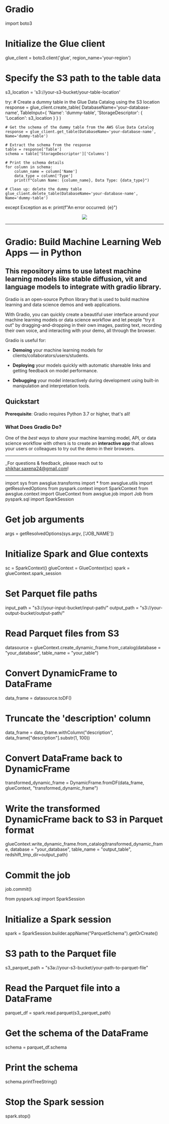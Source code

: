 # Gradio
import boto3

# Initialize the Glue client
glue_client = boto3.client('glue', region_name='your-region')

# Specify the S3 path to the table data
s3_location = 's3://your-s3-bucket/your-table-location'

try:
    # Create a dummy table in the Glue Data Catalog using the S3 location
    response = glue_client.create_table(
        DatabaseName='your-database-name',
        TableInput={
            'Name': 'dummy-table',
            'StorageDescriptor': {
                'Location': s3_location
            }
        }
    )

    # Get the schema of the dummy table from the AWS Glue Data Catalog
    response = glue_client.get_table(DatabaseName='your-database-name', Name='dummy-table')
    
    # Extract the schema from the response
    table = response['Table']
    schema = table['StorageDescriptor']['Columns']
    
    # Print the schema details
    for column in schema:
        column_name = column['Name']
        data_type = column['Type']
        print(f"Column Name: {column_name}, Data Type: {data_type}")

    # Clean up: delete the dummy table
    glue_client.delete_table(DatabaseName='your-database-name', Name='dummy-table')

except Exception as e:
    print(f"An error occurred: {e}")

<p align="center">
  <img src="src/gradio.jpg" />
</p>

---

# Gradio: Build Machine Learning Web Apps — in Python

## This repository aims to use latest machine learning models like stable diffusion, vit and language models to integrate with gradio library. 


Gradio is an open-source Python library that is used to build machine learning and data science demos and web applications.

With Gradio, you can quickly create a beautiful user interface around your machine learning models or data science workflow and let people "try it out" by dragging-and-dropping in their own images,
pasting text, recording their own voice, and interacting with your demo, all through the browser.


Gradio is useful for:

- **Demoing** your machine learning models for clients/collaborators/users/students.

- **Deploying** your models quickly with automatic shareable links and getting feedback on model performance.

- **Debugging** your model interactively during development using built-in manipulation and interpretation tools.

## Quickstart

**Prerequisite**: Gradio requires Python 3.7 or higher, that's all!

### What Does Gradio Do?

One of the *best ways to share* your machine learning model, API, or data science workflow with others is to create an **interactive app** that allows your users or colleagues to try out the demo in their browsers.


---

_For questions & feedback, please reach out to shikhar.saxena24@gmail.com!

---

 import sys
from awsglue.transforms import *
from awsglue.utils import getResolvedOptions
from pyspark.context import SparkContext
from awsglue.context import GlueContext
from awsglue.job import Job
from pyspark.sql import SparkSession

# Get job arguments
args = getResolvedOptions(sys.argv, ['JOB_NAME'])

# Initialize Spark and Glue contexts
sc = SparkContext()
glueContext = GlueContext(sc)
spark = glueContext.spark_session

# Set Parquet file paths
input_path = "s3://your-input-bucket/input-path/"
output_path = "s3://your-output-bucket/output-path/"

# Read Parquet files from S3
datasource = glueContext.create_dynamic_frame.from_catalog(database = "your_database", table_name = "your_table")

# Convert DynamicFrame to DataFrame
data_frame = datasource.toDF()

# Truncate the 'description' column
data_frame = data_frame.withColumn("description", data_frame["description"].substr(1, 100))

# Convert DataFrame back to DynamicFrame
transformed_dynamic_frame = DynamicFrame.fromDF(data_frame, glueContext, "transformed_dynamic_frame")

# Write the transformed DynamicFrame back to S3 in Parquet format
glueContext.write_dynamic_frame.from_catalog(transformed_dynamic_frame, database = "your_database", table_name = "output_table", redshift_tmp_dir=output_path)

# Commit the job
job.commit()



 from pyspark.sql import SparkSession

# Initialize a Spark session
spark = SparkSession.builder.appName("ParquetSchema").getOrCreate()

# S3 path to the Parquet file
s3_parquet_path = "s3a://your-s3-bucket/your-path-to-parquet-file"

# Read the Parquet file into a DataFrame
parquet_df = spark.read.parquet(s3_parquet_path)

# Get the schema of the DataFrame
schema = parquet_df.schema

# Print the schema
schema.printTreeString()

# Stop the Spark session
spark.stop()
